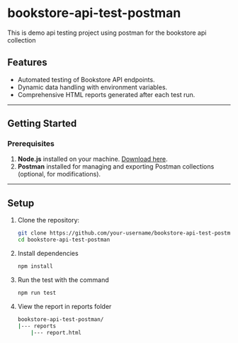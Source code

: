 # bookstore-api-test-postman
This is demo api testing project using postman for the bookstore api collection
## Features
- Automated testing of Bookstore API endpoints.
- Dynamic data handling with environment variables.
- Comprehensive HTML reports generated after each test run.

---

## Getting Started

### Prerequisites

1. **Node.js** installed on your machine. [Download here](https://nodejs.org/).
2. **Postman** installed for managing and exporting Postman collections (optional, for modifications).

---
## Setup

1. Clone the repository:
   ```bash
   git clone https://github.com/your-username/bookstore-api-test-postman.git
   cd bookstore-api-test-postman

2. Install dependencies
    ```bash
    npm install
3. Run the test with the command
    ```bash
    npm run test
4. View the report in reports folder
    ```bash
    bookstore-api-test-postman/
    |--- reports
        |--- report.html

